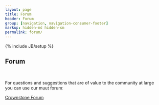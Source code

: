 ```yaml
---
layout: page
title: Forum
header: Forum
group: [navigation, navigation-consumer-footer]
markup: hidden-md hidden-sm
permalink: forum/
---
```

{% include JB/setup %}

<section class="gray mini-wrap">
    <div class="container">
	<div class="row">
	    <div class="col-xs-12 col-sm-12 col-md-12">
		<h1 class="big-title">Forum</h1>
		<br/>
		<p>For questions and suggestions that are of value to the community at large you can use our muut forum:</p>
		<a class="muut md-boxed md-sidebar-shad" href="https://muut.com/i/dobots">Crownstone Forum</a><script src="//cdn.muut.com/1/moot.min.js"></script>
	    </div>
	</div>
    </div>
</section>
